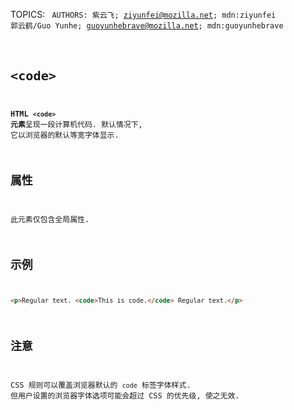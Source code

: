 TOPICS: <code>
AUTHORS: 紫云飞; ziyunfei@mozilla.net; mdn:ziyunfei
         郭云鹤/Guo Yunhe; guoyunhebrave@mozilla.net; mdn:guoyunhebrave

# `<code>`

**HTML `<code>` 元素**呈现一段计算机代码. 默认情况下, 它以浏览器的默认等宽字体显示.

## 属性

此元素仅包含全局属性.

## 示例

```html
<p>Regular text. <code>This is code.</code> Regular text.</p>
```

## 注意

CSS 规则可以覆盖浏览器默认的 `code` 标签字体样式. 但用户设置的浏览器字体选项可能会超过 CSS 的优先级, 使之无效.
